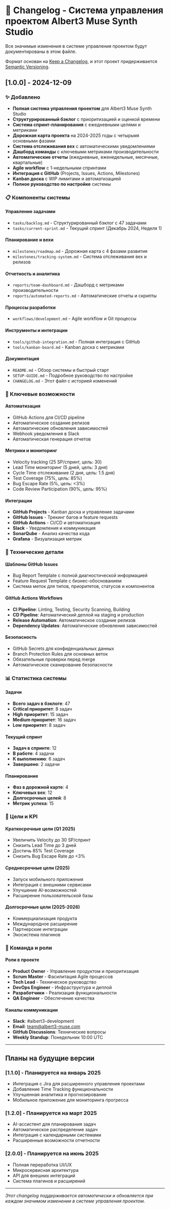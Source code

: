 # 📝 Changelog - Система управления проектом Albert3 Muse Synth Studio

Все значимые изменения в системе управления проектом будут документированы в этом файле.

Формат основан на [Keep a Changelog](https://keepachangelog.com/ru/1.0.0/),
и этот проект придерживается [Semantic Versioning](https://semver.org/spec/v2.0.0.html).

## [1.0.0] - 2024-12-09

### ✨ Добавлено
- **Полная система управления проектом** для Albert3 Muse Synth Studio
- **Структурированный бэклог** с приоритизацией и оценкой времени
- **Система спринт-планирования** с ежедневными целями и метриками
- **Дорожная карта проекта** на 2024-2025 годы с четырьмя основными фазами
- **Система отслеживания вех** с автоматическими уведомлениями
- **Дашборд команды** с ключевыми метриками производительности
- **Автоматические отчеты** (ежедневные, еженедельные, месячные, квартальные)
- **Agile workflow** с 1-недельными спринтами
- **Интеграция с GitHub** (Projects, Issues, Actions, Milestones)
- **Kanban доска** с WIP лимитами и автоматизацией
- **Полное руководство по настройке** системы

### 📋 Компоненты системы

#### Управление задачами
- `tasks/backlog.md` - Структурированный бэклог с 47 задачами
- `tasks/current-sprint.md` - Текущий спринт (Декабрь 2024, Неделя 1)

#### Планирование и вехи
- `milestones/roadmap.md` - Дорожная карта с 4 фазами развития
- `milestones/tracking-system.md` - Система отслеживания вех и релизов

#### Отчетность и аналитика
- `reports/team-dashboard.md` - Дашборд с метриками производительности
- `reports/automated-reports.md` - Автоматические отчеты и скрипты

#### Процессы разработки
- `workflows/development.md` - Agile workflow и Git процессы

#### Инструменты и интеграции
- `tools/github-integration.md` - Полная интеграция с GitHub
- `tools/kanban-board.md` - Kanban доска с метриками

#### Документация
- `README.md` - Обзор системы и быстрый старт
- `SETUP-GUIDE.md` - Подробное руководство по настройке
- `CHANGELOG.md` - Этот файл с историей изменений

### 🎯 Ключевые возможности

#### Автоматизация
- GitHub Actions для CI/CD pipeline
- Автоматическое создание релизов
- Автоматические обновления зависимостей
- Webhook уведомления в Slack
- Автоматическая генерация отчетов

#### Метрики и мониторинг
- Velocity tracking (25 SP/спринт, цель: 30)
- Lead Time мониторинг (5 дней, цель: 3 дня)
- Cycle Time отслеживание (2 дня, цель: 1.5 дня)
- Test Coverage (75%, цель: 85%)
- Bug Escape Rate (5%, цель: <3%)
- Code Review Participation (90%, цель: 95%)

#### Интеграции
- **GitHub Projects** - Kanban доска и управление задачами
- **GitHub Issues** - Трекинг багов и feature requests
- **GitHub Actions** - CI/CD и автоматизация
- **Slack** - Уведомления и коммуникация
- **SonarQube** - Анализ качества кода
- **Grafana** - Визуализация метрик

### 🔧 Технические детали

#### Шаблоны GitHub Issues
- Bug Report Template с полной диагностической информацией
- Feature Request Template с бизнес-обоснованием
- Система меток для типов, приоритетов, статусов и компонентов

#### GitHub Actions Workflows
- **CI Pipeline**: Linting, Testing, Security Scanning, Building
- **CD Pipeline**: Автоматический деплой на staging и production
- **Release Automation**: Автоматическое создание релизов
- **Dependency Updates**: Автоматические обновления зависимостей

#### Безопасность
- GitHub Secrets для конфиденциальных данных
- Branch Protection Rules для основных веток
- Обязательные проверки перед merge
- Автоматическое сканирование безопасности

### 📊 Статистика системы

#### Задачи
- **Всего задач в бэклоге**: 47
- **Critical приоритет**: 8 задач
- **High приоритет**: 15 задач
- **Medium приоритет**: 16 задач
- **Low приоритет**: 8 задач

#### Текущий спринт
- **Задач в спринте**: 12
- **В работе**: 4 задачи
- **К выполнению**: 6 задач
- **Завершено**: 2 задачи

#### Планирование
- **Фаз в дорожной карте**: 4
- **Ключевых вех**: 12
- **Долгосрочных целей**: 8
- **Метрик успеха**: 15

### 🎯 Цели и KPI

#### Краткосрочные цели (Q1 2025)
- Увеличить Velocity до 30 SP/спринт
- Снизить Lead Time до 3 дней
- Достичь 85% Test Coverage
- Снизить Bug Escape Rate до <3%

#### Среднесрочные цели (2025)
- Запуск мобильного приложения
- Интеграция с внешними сервисами
- Улучшение AI-возможностей
- Расширение пользовательской базы

#### Долгосрочные цели (2025-2026)
- Коммерциализация продукта
- Международное расширение
- Партнерские интеграции
- Экосистема плагинов

### 👥 Команда и роли

#### Роли в проекте
- **Product Owner** - Управление продуктом и приоритизация
- **Scrum Master** - Фасилитация Agile процессов
- **Tech Lead** - Техническое руководство
- **DevOps Engineer** - Инфраструктура и деплой
- **Разработчики** - Реализация функциональности
- **QA Engineer** - Обеспечение качества

#### Каналы коммуникации
- **Slack**: #albert3-development
- **Email**: team@albert3-muse.com
- **GitHub Discussions**: Технические вопросы
- **Weekly Standup**: Понедельник 10:00 UTC

---

## Планы на будущие версии

### [1.1.0] - Планируется на январь 2025
- Интеграция с Jira для расширенного управления проектами
- Добавление Time Tracking функциональности
- Улучшенная аналитика и прогнозирование
- Мобильное приложение для мониторинга прогресса

### [1.2.0] - Планируется на март 2025
- AI-ассистент для планирования задач
- Автоматическое распределение задач
- Интеграция с календарными системами
- Расширенные возможности отчетности

### [2.0.0] - Планируется на июнь 2025
- Полная переработка UI/UX
- Микросервисная архитектура
- API для внешних интеграций
- Система плагинов и расширений

---

*Этот changelog поддерживается автоматически и обновляется при каждом значимом изменении в системе управления проектом.*